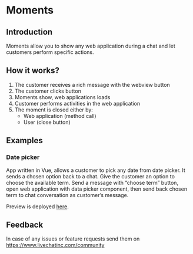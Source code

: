 # Moments

## Introduction
Moments allow you to show any web application during a chat and let customers perform specific actions.

## How it works?

1. The customer receives a rich message with the webview button
2. The customer clicks button
3. Moments show, web applications loads
4. Customer performs activities in the web application
5. The moment is closed either by:
   - Web application (method call)
   - User (close button)

## Examples

### Date picker

App written in Vue, allows a customer to pick any date from date picker. It sends a chosen option back to a chat. Give the customer an option to choose the available term. Send a message with “choose term” button, open web application with data picker component, then send back chosen term to chat conversation as customer’s message.


Preview is deployed [here](https://cdn.livechat-static.com/widget-webview-extensions/datepicker/).

## Feedback

In case of any issues or feature requests send them on https://www.livechatinc.com/community